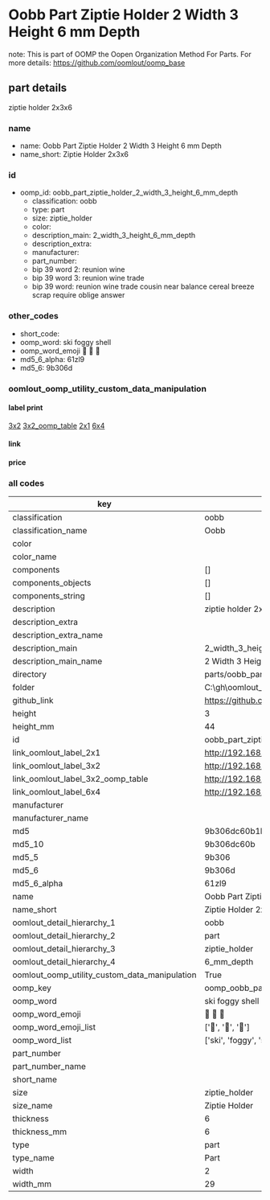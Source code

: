 # Oobb Part Ziptie Holder 2 Width 3 Height 6 mm Depth  

note: This is part of OOMP the Oopen Organization Method For Parts. For more details: https://github.com/oomlout/oomp_base

##  part details
  



ziptie holder 2x3x6



### name
* name: Oobb Part Ziptie Holder 2 Width 3 Height 6 mm Depth
* name_short: Ziptie Holder 2x3x6 
### id
* oomp_id: oobb_part_ziptie_holder_2_width_3_height_6_mm_depth
  * classification: oobb
  * type: part
  * size: ziptie_holder
  * color: 
  * description_main: 2_width_3_height_6_mm_depth
  * description_extra: 
  * manufacturer: 
  * part_number: 
  * bip 39 word 2: reunion wine
  * bip 39 word 3: reunion wine trade
  * bip 39 word: reunion wine trade cousin near balance cereal breeze scrap require oblige answer

### other_codes
* short_code: 
* oomp_word: ski foggy shell
* oomp_word_emoji :ski: :foggy: :shell:
* md5_6_alpha: 61zl9
* md5_6: 9b306d






### oomlout_oomp_utility_custom_data_manipulation
#### label print
[3x2](http://192.168.1.245:1112/?label=oomp%2061zl9)
[3x2_oomp_table](http://192.168.1.108:1112/?label=oomp%2061zl9)
[2x1](http://192.168.1.242:1112/?label=oomp%2061zl9)
[6x4](http://192.168.1.55:1112/?label=oomp%2061zl9)    

#### link

                              

#### price







### all codes 
| key | value |  
| --- | --- |  
| classification | oobb |  
| classification_name | Oobb |  
| color |  |  
| color_name |  |  
| components | [] |  
| components_objects | [] |  
| components_string | [] |  
| description | ziptie holder 2x3x6 |  
| description_extra |  |  
| description_extra_name |  |  
| description_main | 2_width_3_height_6_mm_depth |  
| description_main_name | 2 Width 3 Height 6 mm Depth |  
| directory | parts/oobb_part_ziptie_holder_2_width_3_height_6_mm_depth |  
| folder | C:\gh\oomlout_oobb_version_4_generated_parts\parts\oobb_part_ziptie_holder_2_width_3_height_6_mm_depth |  
| github_link | https://github.com/oomlout/oomlout_oomp_part_src/tree/main/parts/oobb_part_ziptie_holder_2_width_3_height_6_mm_depth |  
| height | 3 |  
| height_mm | 44 |  
| id | oobb_part_ziptie_holder_2_width_3_height_6_mm_depth |  
| link_oomlout_label_2x1 | http://192.168.1.242:1112/?label=oomp%2061zl9 |  
| link_oomlout_label_3x2 | http://192.168.1.245:1112/?label=oomp%2061zl9 |  
| link_oomlout_label_3x2_oomp_table | http://192.168.1.108:1112/?label=oomp%2061zl9 |  
| link_oomlout_label_6x4 | http://192.168.1.55:1112/?label=oomp%2061zl9 |  
| manufacturer |  |  
| manufacturer_name |  |  
| md5 | 9b306dc60b1b84b046c9c317cd7ee5c2 |  
| md5_10 | 9b306dc60b |  
| md5_5 | 9b306 |  
| md5_6 | 9b306d |  
| md5_6_alpha | 61zl9 |  
| name | Oobb Part Ziptie Holder 2 Width 3 Height 6 mm Depth |  
| name_short | Ziptie Holder 2x3x6  |  
| oomlout_detail_hierarchy_1 | oobb |  
| oomlout_detail_hierarchy_2 | part |  
| oomlout_detail_hierarchy_3 | ziptie_holder |  
| oomlout_detail_hierarchy_4 | 6_mm_depth |  
| oomlout_oomp_utility_custom_data_manipulation | True |  
| oomp_key | oomp_oobb_part_ziptie_holder_2_width_3_height_6_mm_depth |  
| oomp_word | ski foggy shell |  
| oomp_word_emoji | :ski: :foggy: :shell: |  
| oomp_word_emoji_list | [':ski:', ':foggy:', ':shell:'] |  
| oomp_word_list | ['ski', 'foggy', 'shell'] |  
| part_number |  |  
| part_number_name |  |  
| short_name |  |  
| size | ziptie_holder |  
| size_name | Ziptie Holder |  
| thickness | 6 |  
| thickness_mm | 6 |  
| type | part |  
| type_name | Part |  
| width | 2 |  
| width_mm | 29 |  
